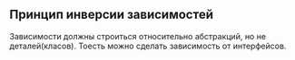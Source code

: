 ## Принцип инверсии зависимостей
Зависимости должны строиться относительно абстракций, но не деталей(класов). Тоесть можно сделать зависимость от интерфейсов.


